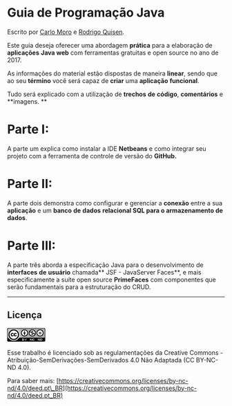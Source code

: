 # Guia de Programação Java

Escrito por [Carlo Moro](https://github.com/cnmoro "Carlo Moro") e [Rodrigo Quisen](https://github.com/quisen "Rodrigo Quisen").

Este guia deseja oferecer uma abordagem **prática** para a elaboração de **aplicações** **Java web** com ferramentas gratuitas e open source no ano de 2017.

As informações do material estão dispostas de maneira **linear**, sendo que ao seu **término** você será capaz de **criar** uma **aplicação** **funcional**.

Tudo será explicado com a utilização de **trechos** **de** **código**, **comentários** e **imagens. **

# Parte I:

A parte um explica como instalar a IDE **Netbeans** e como integrar seu projeto com a ferramenta de controle de versão do **GitHub.**

# Parte II:

A parte dois demonstra como configurar e gerenciar a **conexão** entre a sua **aplicação** e um **banco** **de** **dados** **relacional **SQL para o armazenamento de** dados**.

# Parte III:

A parte três aborda a especificação Java para o desenvolvimento de **interfaces** **de** **usuário** chamada** JSF - JavaServer Faces**, e mais especificamente a suíte open source **PrimeFaces** com componentes que serão fundamentais para a estruturação do CRUD.

---

## **Licença**

![](/assets/cc.png)

Esse trabalho é licenciado sob as regulamentações da Creative Commons - Atribuição-SemDerivações-SemDerivados 4.0 Não Adaptada \(CC BY-NC-ND 4.0\).

Para saber mais: [https://creativecommons.org/licenses/by-nc-nd/4.0/deed.pt\_BR](https://creativecommons.org/licenses/by-nc-nd/4.0/deed.pt_BR)

